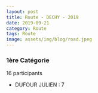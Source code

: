 ```yaml
---
layout: post
title: Route - DECHY - 2019
date: 2019-09-21
category: Route
tags: Route
image: assets/img/blog/road.jpeg
---
```


### 1ère Catégorie
16 participants
- DUFOUR JULIEN : 7
